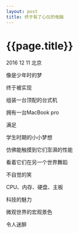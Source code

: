```yaml
---
layout: post
title: 终于有了心仪的电脑
---
```



{{page.title}}
==============

<p class="meta">2016 12 11 北京</p>

像是少年时的梦

终于被实现

组装一台顶配的台式机

拥有一台MacBook pro


满足

学生时期的小小梦想

仿佛能触摸到它们澎湃的性能

看着它们在另一个世界舞蹈

不自觉的笑


CPU、内存、硬盘、主板

科技的魅力

微观世界的宏观景色

令人迷醉
